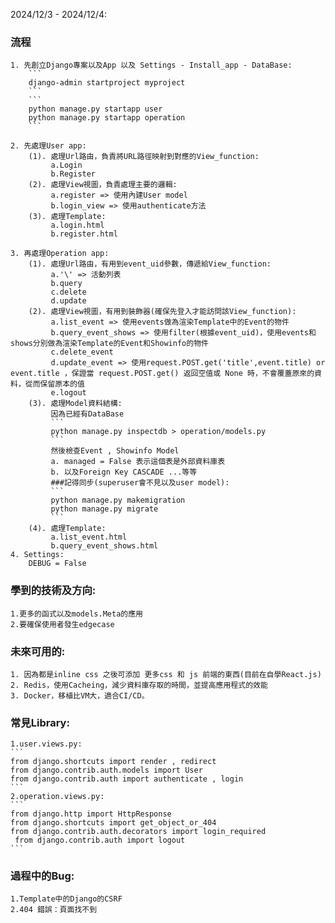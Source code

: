 2024/12/3 - 2024/12/4:
### 流程
    1. 先創立Django專案以及App 以及 Settings - Install_app - DataBase:
        ```
        django-admin startproject myproject
        ``` 
        ```
        python manage.py startapp user
        python manage.py startapp operation
        ```

    2. 先處理User app:
        (1). 處理Url路由，負責將URL路徑映射到對應的View_function:
             a.Login 
             b.Register
        (2). 處理View視圖，負責處理主要的邏輯:
             a.register => 使用內建User model
             b.login_view => 使用authenticate方法
        (3). 處理Template:
             a.login.html
             b.register.html

    3. 再處理Operation app:
        (1). 處理Url路由，有用到event_uid參數，傳遞給View_function:
             a.'\' => 活動列表
             b.query 
             c.delete  
             d.update
        (2). 處理View視圖，有用到裝飾器(確保先登入才能訪問該View_function):
             a.list_event => 使用events做為渲染Template中的Event的物件
             b.query_event_shows => 使用filter(根據event_uid)，使用events和shows分別做為渲染Template的Event和Showinfo的物件 
             c.delete_event 
             d.update_event => 使用request.POST.get('title',event.title) or event.title ，保證當 request.POST.get() 返回空值或 None 時，不會覆蓋原來的資料，從而保留原本的值
             e.logout 
        (3). 處理Model資料結構:
             因為已經有DataBase
             ```
             python manage.py inspectdb > operation/models.py
             ```
             然後檢查Event , Showinfo Model 
             a. managed = False 表示這個表是外部資料庫表
             b. 以及Foreign Key CASCADE ...等等
             ###記得同步(superuser會不見以及user model):
             ```
             python manage.py makemigration
             python manage.py migrate
             ```
        (4). 處理Template:
             a.list_event.html 
             b.query_event_shows.html
	4. Settings:
		DEBUG = False
### 學到的技術及方向:
    1.更多的函式以及models.Meta的應用
    2.要確保使用者發生edgecase

### 未來可用的:
    1. 因為都是inline css 之後可添加 更多css 和 js 前端的東西(目前在自學React.js)
    2. Redis，使用Cacheing，減少資料庫存取的時間，並提高應用程式的效能
    3. Docker，移植比VM大，適合CI/CD。

### 常見Library:
	1.user.views.py:
	```
	from django.shortcuts import render , redirect
	from django.contrib.auth.models import User
	from django.contrib.auth import authenticate , login 
	```
	2.operation.views.py:
	```
	from django.http import HttpResponse
	from django.shortcuts import get_object_or_404
	from django.contrib.auth.decorators import login_required
     from django.contrib.auth import logout
	```
### 過程中的Bug:
	1.Template中的Django的CSRF
	2.404 錯誤：頁面找不到


